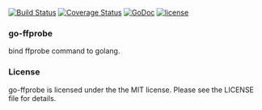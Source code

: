 [![Build Status](https://secure.travis-ci.org/smith-30/go-ffprobe.png?branch=master)](http://travis-ci.org/smith-30/go-ffprobe)
[![Coverage Status](https://coveralls.io/repos/smith-30/go-ffprobe/badge.svg?branch=master)](https://coveralls.io/r/smith-30/go-ffprobe?branch=master)
[![GoDoc](https://godoc.org/github.com/smith-30/go-ffprobe?status.svg)](https://godoc.org/github.com/smith-30/go-ffprobe)
[![license](https://img.shields.io/badge/license-MIT-4183c4.svg)](https://github.com/smith-30/go-ffprobe/blob/master/LICENSE)

### go-ffprobe

bind ffprobe command to golang.

### License

go-ffprobe is licensed under the the MIT license. Please see the LICENSE file for details.